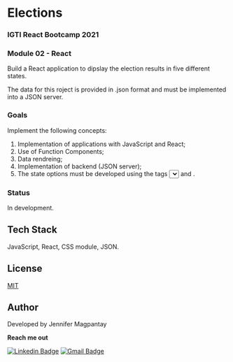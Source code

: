 # Elections

### IGTI React Bootcamp 2021

### Module 02 - React

Build a React application to dipslay the election results in five different states. 

The data for this roject is provided in .json format and must be implemented into a JSON server.

### Goals

Implement the following concepts:
1. Implementation of applications with JavaScript and React;
2. Use of Function Components;
3. Data rendreing;
4. Implementation of backend (JSON server);
5. The state options must be developed using the tags <select></select> and <options></options>.

### Status

In development.

## Tech Stack

JavaScript, React, CSS module, JSON.

## License

[MIT](https://choosealicense.com/licenses/mit/)

    
## Author

Developed by Jennifer Magpantay 

**Reach me out** 

[![Linkedin Badge](https://img.shields.io/badge/-Jennifer-blue?style=flat-square&logo=Linkedin&logoColor=white&link=https://www.linkedin.com/in/jennifermagpantay/)](https://www.linkedin.com/in/jennifermagpantay/) [![Gmail Badge](https://img.shields.io/badge/-jennifer.magpantay@gmail.com-c14438?style=flat-square&logo=Gmail&logoColor=white&link=mailto:jennifer.magpantay@gmail.com)](mailto:jennifer.magpantay@gmail.com)